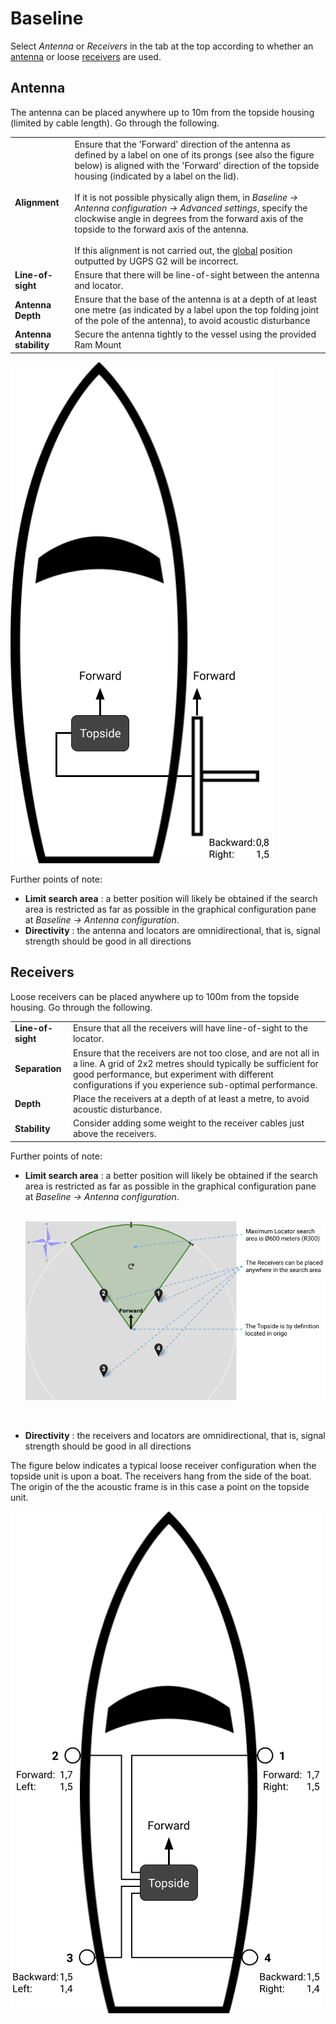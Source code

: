 # Baseline

Select *Antenna* or *Receivers* in the tab at the top according to whether an [antenna](../../../antenna) or loose [receivers](../../../receiver-d1) are used.

## Antenna

The antenna can be placed anywhere up to 10m from the topside housing (limited by cable length). Go through the following.


|                     |                      |
| ------------------- | :------------------- |
| **Alignment**       | Ensure that the 'Forward' direction of the antenna as defined by a label on one of its prongs (see also the figure below) is aligned with the 'Forward' direction of the topside housing (indicated by a label on the lid). <br><br>If it is not possible physically align them, in *Baseline -> Antenna configuration -> Advanced settings*, specify the clockwise angle in degrees from the forward axis of the topside to the forward axis of the antenna. <br><br>If this alignment is not carried out, the [global](#reference-systems) position outputted by UGPS G2 will be incorrect.
| **Line-of-sight**   | Ensure that there will be line-of-sight between the antenna and locator.  |
| **Antenna Depth**  | Ensure that the base of the antenna is at a depth of at least one metre (as indicated by a label upon the top folding joint of the pole of the antenna), to avoid acoustic disturbance |
| **Antenna stability** | Secure the antenna tightly to the vessel using the provided Ram Mount |


![antenna-setup-illustration](../../img/Boat_antenna_conf.png)

Further points of note:

* **Limit search area** : a better position will likely be obtained if the search area is restricted as far as possible in the graphical configuration pane at *Baseline -> Antenna configuration*.
* **Directivity** : the antenna and locators are omnidirectional, that is, signal strength should be good in all directions


## Receivers

Loose receivers can be placed anywhere up to 100m from the topside housing. Go through the following.

|                     |                      |
| ------------------- | :------------------- |
| **Line-of-sight**   | Ensure that all the receivers will have line-of-sight to the locator. |
| **Separation** | Ensure that the receivers are not too close, and are not all in a line. A grid of 2x2 metres should typically be sufficient for good performance, but experiment with different configurations if you experience sub-optimal performance.  |
| **Depth**  | Place the receivers at a depth of at least a metre, to avoid acoustic disturbance.     |
| **Stability** | Consider adding some weight to the receiver cables just above the receivers.  |

Further points of note:

* **Limit search area** : a better position will likely be obtained if the search area is restricted as far as possible in the graphical configuration pane at *Baseline -> Antenna configuration*. <br><br>

    ![receiver_placemet](../../img/receiver_placemet_g2.png)

    <br>

* **Directivity** : the receivers and locators are omnidirectional, that is, signal strength should be good in all directions


The figure below indicates a typical loose receiver configuration when the topside unit is upon a boat. The receivers hang from the side of the boat. The origin of the the acoustic frame is in this case a point on the topside unit.

![boat_example](../../img/boat_example_g2.png)
